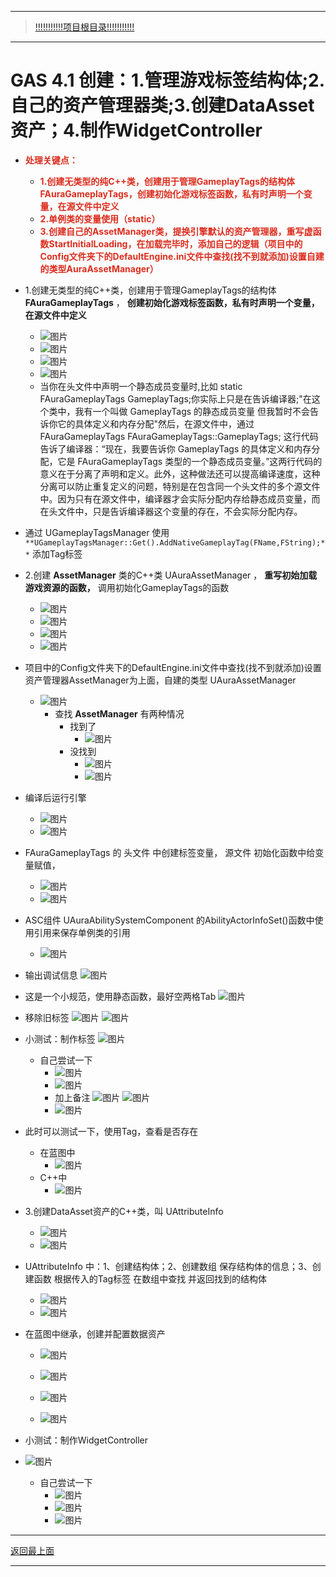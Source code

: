 ___________________________________________________________________________________________
> [!!!!!!!!!!!项目根目录!!!!!!!!!!!](./!!!!!!!!!!!项目目录!!!!!!!!!!!.md)

___________________________________________________________________________________________

# GAS 4.1 创建：1.管理游戏标签结构体;2.自己的资产管理器类;3.创建DataAsset资产；4.制作WidgetController
- <font color=#DC2D1E>**处理关键点：**</font>
    - <font color=#DC2D1E>**1.创建无类型的纯C++类，创建用于管理GameplayTags的结构体FAuraGameplayTags，创建初始化游戏标签函数，私有时声明一个变量，在源文件中定义**</font>
    - <font color=#DC2D1E>**2.单例类的变量使用（static）**</font>
    - <font color=#DC2D1E>**3.创建自己的AssetManager类，提换引擎默认的资产管理器，重写虚函数StartInitialLoading，在加载完毕时，添加自己的逻辑（项目中的Config文件夹下的DefaultEngine.ini文件中查找(找不到就添加)设置自建的类型AuraAssetManager）**</font>
    
- 1.创建无类型的纯C++类，创建用于管理GameplayTags的结构体 **FAuraGameplayTags** ， **创建初始化游戏标签函数，私有时声明一个变量，在源文件中定义**
    
    -  ![图片](https://github.com/liyunlong618/MyNote/blob/master/%E8%99%9A%E5%B9%BBC++/%E6%A8%A1%E5%9D%97/GAS/GAS%E7%AC%AC%E4%BA%8C%E5%AD%A3-%E6%9A%97%E9%BB%91%E7%A0%B4%E5%9D%8F%E7%A5%9ELike%E6%B8%B8%E6%88%8F/%E9%85%8D%E5%9B%BE/GAS_4.1/GAS%204.1%20%E5%88%9B%E5%BB%BA%EF%BC%9A1.%E7%AE%A1%E7%90%86%E6%B8%B8%E6%88%8F%E6%A0%87%E7%AD%BE%E7%BB%93%E6%9E%84%E4%BD%93;2.%E8%87%AA%E5%B7%B1%E7%9A%84%E8%B5%84%E4%BA%A7%E7%AE%A1%E7%90%86%E5%99%A8%E7%B1%BB;3.%E5%88%9B%E5%BB%BADataAsset%E8%B5%84%E4%BA%A7%EF%BC%9B4.%E5%88%B6%E4%BD%9CWidgetController-%E5%B9%95%E5%B8%83%E5%9B%BE%E7%89%87-802460-77893.png?raw=true)
    -  ![图片](https://github.com/liyunlong618/MyNote/blob/master/%E8%99%9A%E5%B9%BBC++/%E6%A8%A1%E5%9D%97/GAS/GAS%E7%AC%AC%E4%BA%8C%E5%AD%A3-%E6%9A%97%E9%BB%91%E7%A0%B4%E5%9D%8F%E7%A5%9ELike%E6%B8%B8%E6%88%8F/%E9%85%8D%E5%9B%BE/GAS_4.1/GAS%204.1%20%E5%88%9B%E5%BB%BA%EF%BC%9A1.%E7%AE%A1%E7%90%86%E6%B8%B8%E6%88%8F%E6%A0%87%E7%AD%BE%E7%BB%93%E6%9E%84%E4%BD%93;2.%E8%87%AA%E5%B7%B1%E7%9A%84%E8%B5%84%E4%BA%A7%E7%AE%A1%E7%90%86%E5%99%A8%E7%B1%BB;3.%E5%88%9B%E5%BB%BADataAsset%E8%B5%84%E4%BA%A7%EF%BC%9B4.%E5%88%B6%E4%BD%9CWidgetController-%E5%B9%95%E5%B8%83%E5%9B%BE%E7%89%87-596053-366871.png?raw=true)
    -  ![图片](https://github.com/liyunlong618/MyNote/blob/master/%E8%99%9A%E5%B9%BBC++/%E6%A8%A1%E5%9D%97/GAS/GAS%E7%AC%AC%E4%BA%8C%E5%AD%A3-%E6%9A%97%E9%BB%91%E7%A0%B4%E5%9D%8F%E7%A5%9ELike%E6%B8%B8%E6%88%8F/%E9%85%8D%E5%9B%BE/GAS_4.1/GAS%204.1%20%E5%88%9B%E5%BB%BA%EF%BC%9A1.%E7%AE%A1%E7%90%86%E6%B8%B8%E6%88%8F%E6%A0%87%E7%AD%BE%E7%BB%93%E6%9E%84%E4%BD%93;2.%E8%87%AA%E5%B7%B1%E7%9A%84%E8%B5%84%E4%BA%A7%E7%AE%A1%E7%90%86%E5%99%A8%E7%B1%BB;3.%E5%88%9B%E5%BB%BADataAsset%E8%B5%84%E4%BA%A7%EF%BC%9B4.%E5%88%B6%E4%BD%9CWidgetController-%E5%B9%95%E5%B8%83%E5%9B%BE%E7%89%87-799209-561533.png?raw=true)
    -  ![图片](https://github.com/liyunlong618/MyNote/blob/master/%E8%99%9A%E5%B9%BBC++/%E6%A8%A1%E5%9D%97/GAS/GAS%E7%AC%AC%E4%BA%8C%E5%AD%A3-%E6%9A%97%E9%BB%91%E7%A0%B4%E5%9D%8F%E7%A5%9ELike%E6%B8%B8%E6%88%8F/%E9%85%8D%E5%9B%BE/GAS_4.1/GAS%204.1%20%E5%88%9B%E5%BB%BA%EF%BC%9A1.%E7%AE%A1%E7%90%86%E6%B8%B8%E6%88%8F%E6%A0%87%E7%AD%BE%E7%BB%93%E6%9E%84%E4%BD%93;2.%E8%87%AA%E5%B7%B1%E7%9A%84%E8%B5%84%E4%BA%A7%E7%AE%A1%E7%90%86%E5%99%A8%E7%B1%BB;3.%E5%88%9B%E5%BB%BADataAsset%E8%B5%84%E4%BA%A7%EF%BC%9B4.%E5%88%B6%E4%BD%9CWidgetController-%E5%B9%95%E5%B8%83%E5%9B%BE%E7%89%87-953658-584676.png?raw=true)
    - 当你在头文件中声明一个静态成员变量时,比如 static FAuraGameplayTags GameplayTags;你实际上只是在告诉编译器;"在这个类中，我有一个叫做 GameplayTags 的静态成员变量  但我暂时不会告诉你它的具体定义和内存分配"然后，在源文件中，通过 FAuraGameplayTags FAuraGameplayTags::GameplayTags; 这行代码告诉了编译器：“现在，我要告诉你 GameplayTags 的具体定义和内存分配，它是 FAuraGameplayTags 类型的一个静态成员变量。”这两行代码的意义在于分离了声明和定义。此外，这种做法还可以提高编译速度，这种分离可以防止重复定义的问题，特别是在包含同一个头文件的多个源文件中。因为只有在源文件中，编译器才会实际分配内存给静态成员变量，而在头文件中，只是告诉编译器这个变量的存在，不会实际分配内存。
    
- 通过 UGameplayTagsManager 使用 `**UGameplayTagsManager::Get().AddNativeGameplayTag(FName,FString);**` 添加Tag标签

- 2.创建 **AssetManager** 类的C++类 UAuraAssetManager ， **重写初始加载游戏资源的函数，** 调用初始化GameplayTags的函数
    -  ![图片](https://github.com/liyunlong618/MyNote/blob/master/%E8%99%9A%E5%B9%BBC++/%E6%A8%A1%E5%9D%97/GAS/GAS%E7%AC%AC%E4%BA%8C%E5%AD%A3-%E6%9A%97%E9%BB%91%E7%A0%B4%E5%9D%8F%E7%A5%9ELike%E6%B8%B8%E6%88%8F/%E9%85%8D%E5%9B%BE/GAS_4.1/GAS%204.1%20%E5%88%9B%E5%BB%BA%EF%BC%9A1.%E7%AE%A1%E7%90%86%E6%B8%B8%E6%88%8F%E6%A0%87%E7%AD%BE%E7%BB%93%E6%9E%84%E4%BD%93;2.%E8%87%AA%E5%B7%B1%E7%9A%84%E8%B5%84%E4%BA%A7%E7%AE%A1%E7%90%86%E5%99%A8%E7%B1%BB;3.%E5%88%9B%E5%BB%BADataAsset%E8%B5%84%E4%BA%A7%EF%BC%9B4.%E5%88%B6%E4%BD%9CWidgetController-%E5%B9%95%E5%B8%83%E5%9B%BE%E7%89%87-418759-722320.png?raw=true)
    -  ![图片](https://github.com/liyunlong618/MyNote/blob/master/%E8%99%9A%E5%B9%BBC++/%E6%A8%A1%E5%9D%97/GAS/GAS%E7%AC%AC%E4%BA%8C%E5%AD%A3-%E6%9A%97%E9%BB%91%E7%A0%B4%E5%9D%8F%E7%A5%9ELike%E6%B8%B8%E6%88%8F/%E9%85%8D%E5%9B%BE/GAS_4.1/GAS%204.1%20%E5%88%9B%E5%BB%BA%EF%BC%9A1.%E7%AE%A1%E7%90%86%E6%B8%B8%E6%88%8F%E6%A0%87%E7%AD%BE%E7%BB%93%E6%9E%84%E4%BD%93;2.%E8%87%AA%E5%B7%B1%E7%9A%84%E8%B5%84%E4%BA%A7%E7%AE%A1%E7%90%86%E5%99%A8%E7%B1%BB;3.%E5%88%9B%E5%BB%BADataAsset%E8%B5%84%E4%BA%A7%EF%BC%9B4.%E5%88%B6%E4%BD%9CWidgetController-%E5%B9%95%E5%B8%83%E5%9B%BE%E7%89%87-198251-726101.png?raw=true)
    -  ![图片](https://github.com/liyunlong618/MyNote/blob/master/%E8%99%9A%E5%B9%BBC++/%E6%A8%A1%E5%9D%97/GAS/GAS%E7%AC%AC%E4%BA%8C%E5%AD%A3-%E6%9A%97%E9%BB%91%E7%A0%B4%E5%9D%8F%E7%A5%9ELike%E6%B8%B8%E6%88%8F/%E9%85%8D%E5%9B%BE/GAS_4.1/GAS%204.1%20%E5%88%9B%E5%BB%BA%EF%BC%9A1.%E7%AE%A1%E7%90%86%E6%B8%B8%E6%88%8F%E6%A0%87%E7%AD%BE%E7%BB%93%E6%9E%84%E4%BD%93;2.%E8%87%AA%E5%B7%B1%E7%9A%84%E8%B5%84%E4%BA%A7%E7%AE%A1%E7%90%86%E5%99%A8%E7%B1%BB;3.%E5%88%9B%E5%BB%BADataAsset%E8%B5%84%E4%BA%A7%EF%BC%9B4.%E5%88%B6%E4%BD%9CWidgetController-%E5%B9%95%E5%B8%83%E5%9B%BE%E7%89%87-120527-312682.png?raw=true)
    -  ![图片](https://github.com/liyunlong618/MyNote/blob/master/%E8%99%9A%E5%B9%BBC++/%E6%A8%A1%E5%9D%97/GAS/GAS%E7%AC%AC%E4%BA%8C%E5%AD%A3-%E6%9A%97%E9%BB%91%E7%A0%B4%E5%9D%8F%E7%A5%9ELike%E6%B8%B8%E6%88%8F/%E9%85%8D%E5%9B%BE/GAS_4.1/GAS%204.1%20%E5%88%9B%E5%BB%BA%EF%BC%9A1.%E7%AE%A1%E7%90%86%E6%B8%B8%E6%88%8F%E6%A0%87%E7%AD%BE%E7%BB%93%E6%9E%84%E4%BD%93;2.%E8%87%AA%E5%B7%B1%E7%9A%84%E8%B5%84%E4%BA%A7%E7%AE%A1%E7%90%86%E5%99%A8%E7%B1%BB;3.%E5%88%9B%E5%BB%BADataAsset%E8%B5%84%E4%BA%A7%EF%BC%9B4.%E5%88%B6%E4%BD%9CWidgetController-%E5%B9%95%E5%B8%83%E5%9B%BE%E7%89%87-791963-197092.png?raw=true)
    
- 项目中的Config文件夹下的DefaultEngine.ini文件中查找(找不到就添加)设置资产管理器AssetManager为上面，自建的类型 UAuraAssetManager
    -  ![图片](https://github.com/liyunlong618/MyNote/blob/master/%E8%99%9A%E5%B9%BBC++/%E6%A8%A1%E5%9D%97/GAS/GAS%E7%AC%AC%E4%BA%8C%E5%AD%A3-%E6%9A%97%E9%BB%91%E7%A0%B4%E5%9D%8F%E7%A5%9ELike%E6%B8%B8%E6%88%8F/%E9%85%8D%E5%9B%BE/GAS_4.1/GAS%204.1%20%E5%88%9B%E5%BB%BA%EF%BC%9A1.%E7%AE%A1%E7%90%86%E6%B8%B8%E6%88%8F%E6%A0%87%E7%AD%BE%E7%BB%93%E6%9E%84%E4%BD%93;2.%E8%87%AA%E5%B7%B1%E7%9A%84%E8%B5%84%E4%BA%A7%E7%AE%A1%E7%90%86%E5%99%A8%E7%B1%BB;3.%E5%88%9B%E5%BB%BADataAsset%E8%B5%84%E4%BA%A7%EF%BC%9B4.%E5%88%B6%E4%BD%9CWidgetController-%E5%B9%95%E5%B8%83%E5%9B%BE%E7%89%87-958606-299024.png?raw=true)
        - 查找 **AssetManager** 有两种情况
            - 找到了
                -  ![图片](https://github.com/liyunlong618/MyNote/blob/master/%E8%99%9A%E5%B9%BBC++/%E6%A8%A1%E5%9D%97/GAS/GAS%E7%AC%AC%E4%BA%8C%E5%AD%A3-%E6%9A%97%E9%BB%91%E7%A0%B4%E5%9D%8F%E7%A5%9ELike%E6%B8%B8%E6%88%8F/%E9%85%8D%E5%9B%BE/GAS_4.1/GAS%204.1%20%E5%88%9B%E5%BB%BA%EF%BC%9A1.%E7%AE%A1%E7%90%86%E6%B8%B8%E6%88%8F%E6%A0%87%E7%AD%BE%E7%BB%93%E6%9E%84%E4%BD%93;2.%E8%87%AA%E5%B7%B1%E7%9A%84%E8%B5%84%E4%BA%A7%E7%AE%A1%E7%90%86%E5%99%A8%E7%B1%BB;3.%E5%88%9B%E5%BB%BADataAsset%E8%B5%84%E4%BA%A7%EF%BC%9B4.%E5%88%B6%E4%BD%9CWidgetController-%E5%B9%95%E5%B8%83%E5%9B%BE%E7%89%87-59176-707882.png?raw=true)
            - 没找到
                -  ![图片](https://github.com/liyunlong618/MyNote/blob/master/%E8%99%9A%E5%B9%BBC++/%E6%A8%A1%E5%9D%97/GAS/GAS%E7%AC%AC%E4%BA%8C%E5%AD%A3-%E6%9A%97%E9%BB%91%E7%A0%B4%E5%9D%8F%E7%A5%9ELike%E6%B8%B8%E6%88%8F/%E9%85%8D%E5%9B%BE/GAS_4.1/GAS%204.1%20%E5%88%9B%E5%BB%BA%EF%BC%9A1.%E7%AE%A1%E7%90%86%E6%B8%B8%E6%88%8F%E6%A0%87%E7%AD%BE%E7%BB%93%E6%9E%84%E4%BD%93;2.%E8%87%AA%E5%B7%B1%E7%9A%84%E8%B5%84%E4%BA%A7%E7%AE%A1%E7%90%86%E5%99%A8%E7%B1%BB;3.%E5%88%9B%E5%BB%BADataAsset%E8%B5%84%E4%BA%A7%EF%BC%9B4.%E5%88%B6%E4%BD%9CWidgetController-%E5%B9%95%E5%B8%83%E5%9B%BE%E7%89%87-323771-114295.png?raw=true)
                -  ![图片](https://github.com/liyunlong618/MyNote/blob/master/%E8%99%9A%E5%B9%BBC++/%E6%A8%A1%E5%9D%97/GAS/GAS%E7%AC%AC%E4%BA%8C%E5%AD%A3-%E6%9A%97%E9%BB%91%E7%A0%B4%E5%9D%8F%E7%A5%9ELike%E6%B8%B8%E6%88%8F/%E9%85%8D%E5%9B%BE/GAS_4.1/GAS%204.1%20%E5%88%9B%E5%BB%BA%EF%BC%9A1.%E7%AE%A1%E7%90%86%E6%B8%B8%E6%88%8F%E6%A0%87%E7%AD%BE%E7%BB%93%E6%9E%84%E4%BD%93;2.%E8%87%AA%E5%B7%B1%E7%9A%84%E8%B5%84%E4%BA%A7%E7%AE%A1%E7%90%86%E5%99%A8%E7%B1%BB;3.%E5%88%9B%E5%BB%BADataAsset%E8%B5%84%E4%BA%A7%EF%BC%9B4.%E5%88%B6%E4%BD%9CWidgetController-%E5%B9%95%E5%B8%83%E5%9B%BE%E7%89%87-457939-744622.png?raw=true)
    
- 编译后运行引擎
    -  ![图片](https://github.com/liyunlong618/MyNote/blob/master/%E8%99%9A%E5%B9%BBC++/%E6%A8%A1%E5%9D%97/GAS/GAS%E7%AC%AC%E4%BA%8C%E5%AD%A3-%E6%9A%97%E9%BB%91%E7%A0%B4%E5%9D%8F%E7%A5%9ELike%E6%B8%B8%E6%88%8F/%E9%85%8D%E5%9B%BE/GAS_4.1/GAS%204.1%20%E5%88%9B%E5%BB%BA%EF%BC%9A1.%E7%AE%A1%E7%90%86%E6%B8%B8%E6%88%8F%E6%A0%87%E7%AD%BE%E7%BB%93%E6%9E%84%E4%BD%93;2.%E8%87%AA%E5%B7%B1%E7%9A%84%E8%B5%84%E4%BA%A7%E7%AE%A1%E7%90%86%E5%99%A8%E7%B1%BB;3.%E5%88%9B%E5%BB%BADataAsset%E8%B5%84%E4%BA%A7%EF%BC%9B4.%E5%88%B6%E4%BD%9CWidgetController-%E5%B9%95%E5%B8%83%E5%9B%BE%E7%89%87-646660-228877.png?raw=true)
    -  ![图片](https://github.com/liyunlong618/MyNote/blob/master/%E8%99%9A%E5%B9%BBC++/%E6%A8%A1%E5%9D%97/GAS/GAS%E7%AC%AC%E4%BA%8C%E5%AD%A3-%E6%9A%97%E9%BB%91%E7%A0%B4%E5%9D%8F%E7%A5%9ELike%E6%B8%B8%E6%88%8F/%E9%85%8D%E5%9B%BE/GAS_4.1/GAS%204.1%20%E5%88%9B%E5%BB%BA%EF%BC%9A1.%E7%AE%A1%E7%90%86%E6%B8%B8%E6%88%8F%E6%A0%87%E7%AD%BE%E7%BB%93%E6%9E%84%E4%BD%93;2.%E8%87%AA%E5%B7%B1%E7%9A%84%E8%B5%84%E4%BA%A7%E7%AE%A1%E7%90%86%E5%99%A8%E7%B1%BB;3.%E5%88%9B%E5%BB%BADataAsset%E8%B5%84%E4%BA%A7%EF%BC%9B4.%E5%88%B6%E4%BD%9CWidgetController-%E5%B9%95%E5%B8%83%E5%9B%BE%E7%89%87-846060-231399.png?raw=true)
    
- FAuraGameplayTags 的 头文件 中创建标签变量， 源文件 初始化函数中给变量赋值，
    -  ![图片](https://github.com/liyunlong618/MyNote/blob/master/%E8%99%9A%E5%B9%BBC++/%E6%A8%A1%E5%9D%97/GAS/GAS%E7%AC%AC%E4%BA%8C%E5%AD%A3-%E6%9A%97%E9%BB%91%E7%A0%B4%E5%9D%8F%E7%A5%9ELike%E6%B8%B8%E6%88%8F/%E9%85%8D%E5%9B%BE/GAS_4.1/GAS%204.1%20%E5%88%9B%E5%BB%BA%EF%BC%9A1.%E7%AE%A1%E7%90%86%E6%B8%B8%E6%88%8F%E6%A0%87%E7%AD%BE%E7%BB%93%E6%9E%84%E4%BD%93;2.%E8%87%AA%E5%B7%B1%E7%9A%84%E8%B5%84%E4%BA%A7%E7%AE%A1%E7%90%86%E5%99%A8%E7%B1%BB;3.%E5%88%9B%E5%BB%BADataAsset%E8%B5%84%E4%BA%A7%EF%BC%9B4.%E5%88%B6%E4%BD%9CWidgetController-%E5%B9%95%E5%B8%83%E5%9B%BE%E7%89%87-695621-588334.png?raw=true)
    -  ![图片](https://github.com/liyunlong618/MyNote/blob/master/%E8%99%9A%E5%B9%BBC++/%E6%A8%A1%E5%9D%97/GAS/GAS%E7%AC%AC%E4%BA%8C%E5%AD%A3-%E6%9A%97%E9%BB%91%E7%A0%B4%E5%9D%8F%E7%A5%9ELike%E6%B8%B8%E6%88%8F/%E9%85%8D%E5%9B%BE/GAS_4.1/GAS%204.1%20%E5%88%9B%E5%BB%BA%EF%BC%9A1.%E7%AE%A1%E7%90%86%E6%B8%B8%E6%88%8F%E6%A0%87%E7%AD%BE%E7%BB%93%E6%9E%84%E4%BD%93;2.%E8%87%AA%E5%B7%B1%E7%9A%84%E8%B5%84%E4%BA%A7%E7%AE%A1%E7%90%86%E5%99%A8%E7%B1%BB;3.%E5%88%9B%E5%BB%BADataAsset%E8%B5%84%E4%BA%A7%EF%BC%9B4.%E5%88%B6%E4%BD%9CWidgetController-%E5%B9%95%E5%B8%83%E5%9B%BE%E7%89%87-582514-901822.png?raw=true)
    
- ASC组件 UAuraAbilitySystemComponent 的AbilityActorInfoSet()函数中使用引用来保存单例类的引用
    -  ![图片](https://github.com/liyunlong618/MyNote/blob/master/%E8%99%9A%E5%B9%BBC++/%E6%A8%A1%E5%9D%97/GAS/GAS%E7%AC%AC%E4%BA%8C%E5%AD%A3-%E6%9A%97%E9%BB%91%E7%A0%B4%E5%9D%8F%E7%A5%9ELike%E6%B8%B8%E6%88%8F/%E9%85%8D%E5%9B%BE/GAS_4.1/GAS%204.1%20%E5%88%9B%E5%BB%BA%EF%BC%9A1.%E7%AE%A1%E7%90%86%E6%B8%B8%E6%88%8F%E6%A0%87%E7%AD%BE%E7%BB%93%E6%9E%84%E4%BD%93;2.%E8%87%AA%E5%B7%B1%E7%9A%84%E8%B5%84%E4%BA%A7%E7%AE%A1%E7%90%86%E5%99%A8%E7%B1%BB;3.%E5%88%9B%E5%BB%BADataAsset%E8%B5%84%E4%BA%A7%EF%BC%9B4.%E5%88%B6%E4%BD%9CWidgetController-%E5%B9%95%E5%B8%83%E5%9B%BE%E7%89%87-755815-356736.png?raw=true)
    
- 输出调试信息 ![图片](https://github.com/liyunlong618/MyNote/blob/master/%E8%99%9A%E5%B9%BBC++/%E6%A8%A1%E5%9D%97/GAS/GAS%E7%AC%AC%E4%BA%8C%E5%AD%A3-%E6%9A%97%E9%BB%91%E7%A0%B4%E5%9D%8F%E7%A5%9ELike%E6%B8%B8%E6%88%8F/%E9%85%8D%E5%9B%BE/GAS_4.1/GAS%204.1%20%E5%88%9B%E5%BB%BA%EF%BC%9A1.%E7%AE%A1%E7%90%86%E6%B8%B8%E6%88%8F%E6%A0%87%E7%AD%BE%E7%BB%93%E6%9E%84%E4%BD%93;2.%E8%87%AA%E5%B7%B1%E7%9A%84%E8%B5%84%E4%BA%A7%E7%AE%A1%E7%90%86%E5%99%A8%E7%B1%BB;3.%E5%88%9B%E5%BB%BADataAsset%E8%B5%84%E4%BA%A7%EF%BC%9B4.%E5%88%B6%E4%BD%9CWidgetController-%E5%B9%95%E5%B8%83%E5%9B%BE%E7%89%87-779870-331632.png?raw=true)

- 这是一个小规范，使用静态函数，最好空两格Tab ![图片](https://github.com/liyunlong618/MyNote/blob/master/%E8%99%9A%E5%B9%BBC++/%E6%A8%A1%E5%9D%97/GAS/GAS%E7%AC%AC%E4%BA%8C%E5%AD%A3-%E6%9A%97%E9%BB%91%E7%A0%B4%E5%9D%8F%E7%A5%9ELike%E6%B8%B8%E6%88%8F/%E9%85%8D%E5%9B%BE/GAS_4.1/GAS%204.1%20%E5%88%9B%E5%BB%BA%EF%BC%9A1.%E7%AE%A1%E7%90%86%E6%B8%B8%E6%88%8F%E6%A0%87%E7%AD%BE%E7%BB%93%E6%9E%84%E4%BD%93;2.%E8%87%AA%E5%B7%B1%E7%9A%84%E8%B5%84%E4%BA%A7%E7%AE%A1%E7%90%86%E5%99%A8%E7%B1%BB;3.%E5%88%9B%E5%BB%BADataAsset%E8%B5%84%E4%BA%A7%EF%BC%9B4.%E5%88%B6%E4%BD%9CWidgetController-%E5%B9%95%E5%B8%83%E5%9B%BE%E7%89%87-972169-20137.png?raw=true)

- 移除旧标签 ![图片](https://github.com/liyunlong618/MyNote/blob/master/%E8%99%9A%E5%B9%BBC++/%E6%A8%A1%E5%9D%97/GAS/GAS%E7%AC%AC%E4%BA%8C%E5%AD%A3-%E6%9A%97%E9%BB%91%E7%A0%B4%E5%9D%8F%E7%A5%9ELike%E6%B8%B8%E6%88%8F/%E9%85%8D%E5%9B%BE/GAS_4.1/GAS%204.1%20%E5%88%9B%E5%BB%BA%EF%BC%9A1.%E7%AE%A1%E7%90%86%E6%B8%B8%E6%88%8F%E6%A0%87%E7%AD%BE%E7%BB%93%E6%9E%84%E4%BD%93;2.%E8%87%AA%E5%B7%B1%E7%9A%84%E8%B5%84%E4%BA%A7%E7%AE%A1%E7%90%86%E5%99%A8%E7%B1%BB;3.%E5%88%9B%E5%BB%BADataAsset%E8%B5%84%E4%BA%A7%EF%BC%9B4.%E5%88%B6%E4%BD%9CWidgetController-%E5%B9%95%E5%B8%83%E5%9B%BE%E7%89%87-121948-397272.png?raw=true) ![图片](https://github.com/liyunlong618/MyNote/blob/master/%E8%99%9A%E5%B9%BBC++/%E6%A8%A1%E5%9D%97/GAS/GAS%E7%AC%AC%E4%BA%8C%E5%AD%A3-%E6%9A%97%E9%BB%91%E7%A0%B4%E5%9D%8F%E7%A5%9ELike%E6%B8%B8%E6%88%8F/%E9%85%8D%E5%9B%BE/GAS_4.1/GAS%204.1%20%E5%88%9B%E5%BB%BA%EF%BC%9A1.%E7%AE%A1%E7%90%86%E6%B8%B8%E6%88%8F%E6%A0%87%E7%AD%BE%E7%BB%93%E6%9E%84%E4%BD%93;2.%E8%87%AA%E5%B7%B1%E7%9A%84%E8%B5%84%E4%BA%A7%E7%AE%A1%E7%90%86%E5%99%A8%E7%B1%BB;3.%E5%88%9B%E5%BB%BADataAsset%E8%B5%84%E4%BA%A7%EF%BC%9B4.%E5%88%B6%E4%BD%9CWidgetController-%E5%B9%95%E5%B8%83%E5%9B%BE%E7%89%87-729964-744717.png?raw=true)

- 小测试：制作标签 ![图片](https://github.com/liyunlong618/MyNote/blob/master/%E8%99%9A%E5%B9%BBC++/%E6%A8%A1%E5%9D%97/GAS/GAS%E7%AC%AC%E4%BA%8C%E5%AD%A3-%E6%9A%97%E9%BB%91%E7%A0%B4%E5%9D%8F%E7%A5%9ELike%E6%B8%B8%E6%88%8F/%E9%85%8D%E5%9B%BE/GAS_4.1/GAS%204.1%20%E5%88%9B%E5%BB%BA%EF%BC%9A1.%E7%AE%A1%E7%90%86%E6%B8%B8%E6%88%8F%E6%A0%87%E7%AD%BE%E7%BB%93%E6%9E%84%E4%BD%93;2.%E8%87%AA%E5%B7%B1%E7%9A%84%E8%B5%84%E4%BA%A7%E7%AE%A1%E7%90%86%E5%99%A8%E7%B1%BB;3.%E5%88%9B%E5%BB%BADataAsset%E8%B5%84%E4%BA%A7%EF%BC%9B4.%E5%88%B6%E4%BD%9CWidgetController-%E5%B9%95%E5%B8%83%E5%9B%BE%E7%89%87-706856-749456.png?raw=true)
    - 自己尝试一下
        -  ![图片](https://github.com/liyunlong618/MyNote/blob/master/%E8%99%9A%E5%B9%BBC++/%E6%A8%A1%E5%9D%97/GAS/GAS%E7%AC%AC%E4%BA%8C%E5%AD%A3-%E6%9A%97%E9%BB%91%E7%A0%B4%E5%9D%8F%E7%A5%9ELike%E6%B8%B8%E6%88%8F/%E9%85%8D%E5%9B%BE/GAS_4.1/GAS%204.1%20%E5%88%9B%E5%BB%BA%EF%BC%9A1.%E7%AE%A1%E7%90%86%E6%B8%B8%E6%88%8F%E6%A0%87%E7%AD%BE%E7%BB%93%E6%9E%84%E4%BD%93;2.%E8%87%AA%E5%B7%B1%E7%9A%84%E8%B5%84%E4%BA%A7%E7%AE%A1%E7%90%86%E5%99%A8%E7%B1%BB;3.%E5%88%9B%E5%BB%BADataAsset%E8%B5%84%E4%BA%A7%EF%BC%9B4.%E5%88%B6%E4%BD%9CWidgetController-%E5%B9%95%E5%B8%83%E5%9B%BE%E7%89%87-420704-37385.png?raw=true)
        -  ![图片](https://github.com/liyunlong618/MyNote/blob/master/%E8%99%9A%E5%B9%BBC++/%E6%A8%A1%E5%9D%97/GAS/GAS%E7%AC%AC%E4%BA%8C%E5%AD%A3-%E6%9A%97%E9%BB%91%E7%A0%B4%E5%9D%8F%E7%A5%9ELike%E6%B8%B8%E6%88%8F/%E9%85%8D%E5%9B%BE/GAS_4.1/GAS%204.1%20%E5%88%9B%E5%BB%BA%EF%BC%9A1.%E7%AE%A1%E7%90%86%E6%B8%B8%E6%88%8F%E6%A0%87%E7%AD%BE%E7%BB%93%E6%9E%84%E4%BD%93;2.%E8%87%AA%E5%B7%B1%E7%9A%84%E8%B5%84%E4%BA%A7%E7%AE%A1%E7%90%86%E5%99%A8%E7%B1%BB;3.%E5%88%9B%E5%BB%BADataAsset%E8%B5%84%E4%BA%A7%EF%BC%9B4.%E5%88%B6%E4%BD%9CWidgetController-%E5%B9%95%E5%B8%83%E5%9B%BE%E7%89%87-906480-993841.png?raw=true)
        - 加上备注 ![图片](https://github.com/liyunlong618/MyNote/blob/master/%E8%99%9A%E5%B9%BBC++/%E6%A8%A1%E5%9D%97/GAS/GAS%E7%AC%AC%E4%BA%8C%E5%AD%A3-%E6%9A%97%E9%BB%91%E7%A0%B4%E5%9D%8F%E7%A5%9ELike%E6%B8%B8%E6%88%8F/%E9%85%8D%E5%9B%BE/GAS_4.1/GAS%204.1%20%E5%88%9B%E5%BB%BA%EF%BC%9A1.%E7%AE%A1%E7%90%86%E6%B8%B8%E6%88%8F%E6%A0%87%E7%AD%BE%E7%BB%93%E6%9E%84%E4%BD%93;2.%E8%87%AA%E5%B7%B1%E7%9A%84%E8%B5%84%E4%BA%A7%E7%AE%A1%E7%90%86%E5%99%A8%E7%B1%BB;3.%E5%88%9B%E5%BB%BADataAsset%E8%B5%84%E4%BA%A7%EF%BC%9B4.%E5%88%B6%E4%BD%9CWidgetController-%E5%B9%95%E5%B8%83%E5%9B%BE%E7%89%87-969564-213627.png?raw=true) ![图片](https://github.com/liyunlong618/MyNote/blob/master/%E8%99%9A%E5%B9%BBC++/%E6%A8%A1%E5%9D%97/GAS/GAS%E7%AC%AC%E4%BA%8C%E5%AD%A3-%E6%9A%97%E9%BB%91%E7%A0%B4%E5%9D%8F%E7%A5%9ELike%E6%B8%B8%E6%88%8F/%E9%85%8D%E5%9B%BE/GAS_4.1/GAS%204.1%20%E5%88%9B%E5%BB%BA%EF%BC%9A1.%E7%AE%A1%E7%90%86%E6%B8%B8%E6%88%8F%E6%A0%87%E7%AD%BE%E7%BB%93%E6%9E%84%E4%BD%93;2.%E8%87%AA%E5%B7%B1%E7%9A%84%E8%B5%84%E4%BA%A7%E7%AE%A1%E7%90%86%E5%99%A8%E7%B1%BB;3.%E5%88%9B%E5%BB%BADataAsset%E8%B5%84%E4%BA%A7%EF%BC%9B4.%E5%88%B6%E4%BD%9CWidgetController-%E5%B9%95%E5%B8%83%E5%9B%BE%E7%89%87-412252-431319.png?raw=true)
        -  ![图片](https://github.com/liyunlong618/MyNote/blob/master/%E8%99%9A%E5%B9%BBC++/%E6%A8%A1%E5%9D%97/GAS/GAS%E7%AC%AC%E4%BA%8C%E5%AD%A3-%E6%9A%97%E9%BB%91%E7%A0%B4%E5%9D%8F%E7%A5%9ELike%E6%B8%B8%E6%88%8F/%E9%85%8D%E5%9B%BE/GAS_4.1/GAS%204.1%20%E5%88%9B%E5%BB%BA%EF%BC%9A1.%E7%AE%A1%E7%90%86%E6%B8%B8%E6%88%8F%E6%A0%87%E7%AD%BE%E7%BB%93%E6%9E%84%E4%BD%93;2.%E8%87%AA%E5%B7%B1%E7%9A%84%E8%B5%84%E4%BA%A7%E7%AE%A1%E7%90%86%E5%99%A8%E7%B1%BB;3.%E5%88%9B%E5%BB%BADataAsset%E8%B5%84%E4%BA%A7%EF%BC%9B4.%E5%88%B6%E4%BD%9CWidgetController-%E5%B9%95%E5%B8%83%E5%9B%BE%E7%89%87-278360-713448.png?raw=true)
    
- 此时可以测试一下，使用Tag，查看是否存在
    - 在蓝图中
        -  ![图片](https://github.com/liyunlong618/MyNote/blob/master/%E8%99%9A%E5%B9%BBC++/%E6%A8%A1%E5%9D%97/GAS/GAS%E7%AC%AC%E4%BA%8C%E5%AD%A3-%E6%9A%97%E9%BB%91%E7%A0%B4%E5%9D%8F%E7%A5%9ELike%E6%B8%B8%E6%88%8F/%E9%85%8D%E5%9B%BE/GAS_4.1/GAS%204.1%20%E5%88%9B%E5%BB%BA%EF%BC%9A1.%E7%AE%A1%E7%90%86%E6%B8%B8%E6%88%8F%E6%A0%87%E7%AD%BE%E7%BB%93%E6%9E%84%E4%BD%93;2.%E8%87%AA%E5%B7%B1%E7%9A%84%E8%B5%84%E4%BA%A7%E7%AE%A1%E7%90%86%E5%99%A8%E7%B1%BB;3.%E5%88%9B%E5%BB%BADataAsset%E8%B5%84%E4%BA%A7%EF%BC%9B4.%E5%88%B6%E4%BD%9CWidgetController-%E5%B9%95%E5%B8%83%E5%9B%BE%E7%89%87-905881-338626.png?raw=true)
    - C++中
        -  ![图片](https://github.com/liyunlong618/MyNote/blob/master/%E8%99%9A%E5%B9%BBC++/%E6%A8%A1%E5%9D%97/GAS/GAS%E7%AC%AC%E4%BA%8C%E5%AD%A3-%E6%9A%97%E9%BB%91%E7%A0%B4%E5%9D%8F%E7%A5%9ELike%E6%B8%B8%E6%88%8F/%E9%85%8D%E5%9B%BE/GAS_4.1/GAS%204.1%20%E5%88%9B%E5%BB%BA%EF%BC%9A1.%E7%AE%A1%E7%90%86%E6%B8%B8%E6%88%8F%E6%A0%87%E7%AD%BE%E7%BB%93%E6%9E%84%E4%BD%93;2.%E8%87%AA%E5%B7%B1%E7%9A%84%E8%B5%84%E4%BA%A7%E7%AE%A1%E7%90%86%E5%99%A8%E7%B1%BB;3.%E5%88%9B%E5%BB%BADataAsset%E8%B5%84%E4%BA%A7%EF%BC%9B4.%E5%88%B6%E4%BD%9CWidgetController-%E5%B9%95%E5%B8%83%E5%9B%BE%E7%89%87-538712-610025.png?raw=true)
    
- 3.创建DataAsset资产的C++类，叫 UAttributeInfo
    -  ![图片](https://github.com/liyunlong618/MyNote/blob/master/%E8%99%9A%E5%B9%BBC++/%E6%A8%A1%E5%9D%97/GAS/GAS%E7%AC%AC%E4%BA%8C%E5%AD%A3-%E6%9A%97%E9%BB%91%E7%A0%B4%E5%9D%8F%E7%A5%9ELike%E6%B8%B8%E6%88%8F/%E9%85%8D%E5%9B%BE/GAS_4.1/GAS%204.1%20%E5%88%9B%E5%BB%BA%EF%BC%9A1.%E7%AE%A1%E7%90%86%E6%B8%B8%E6%88%8F%E6%A0%87%E7%AD%BE%E7%BB%93%E6%9E%84%E4%BD%93;2.%E8%87%AA%E5%B7%B1%E7%9A%84%E8%B5%84%E4%BA%A7%E7%AE%A1%E7%90%86%E5%99%A8%E7%B1%BB;3.%E5%88%9B%E5%BB%BADataAsset%E8%B5%84%E4%BA%A7%EF%BC%9B4.%E5%88%B6%E4%BD%9CWidgetController-%E5%B9%95%E5%B8%83%E5%9B%BE%E7%89%87-379034-478282.png?raw=true)
    -  ![图片](https://github.com/liyunlong618/MyNote/blob/master/%E8%99%9A%E5%B9%BBC++/%E6%A8%A1%E5%9D%97/GAS/GAS%E7%AC%AC%E4%BA%8C%E5%AD%A3-%E6%9A%97%E9%BB%91%E7%A0%B4%E5%9D%8F%E7%A5%9ELike%E6%B8%B8%E6%88%8F/%E9%85%8D%E5%9B%BE/GAS_4.1/GAS%204.1%20%E5%88%9B%E5%BB%BA%EF%BC%9A1.%E7%AE%A1%E7%90%86%E6%B8%B8%E6%88%8F%E6%A0%87%E7%AD%BE%E7%BB%93%E6%9E%84%E4%BD%93;2.%E8%87%AA%E5%B7%B1%E7%9A%84%E8%B5%84%E4%BA%A7%E7%AE%A1%E7%90%86%E5%99%A8%E7%B1%BB;3.%E5%88%9B%E5%BB%BADataAsset%E8%B5%84%E4%BA%A7%EF%BC%9B4.%E5%88%B6%E4%BD%9CWidgetController-%E5%B9%95%E5%B8%83%E5%9B%BE%E7%89%87-786853-773488.png?raw=true)
    
- UAttributeInfo 中：1、创建结构体；2、创建数组 保存结构体的信息；3、创建函数 根据传入的Tag标签 在数组中查找 并返回找到的结构体
    -  ![图片](https://github.com/liyunlong618/MyNote/blob/master/%E8%99%9A%E5%B9%BBC++/%E6%A8%A1%E5%9D%97/GAS/GAS%E7%AC%AC%E4%BA%8C%E5%AD%A3-%E6%9A%97%E9%BB%91%E7%A0%B4%E5%9D%8F%E7%A5%9ELike%E6%B8%B8%E6%88%8F/%E9%85%8D%E5%9B%BE/GAS_4.1/GAS%204.1%20%E5%88%9B%E5%BB%BA%EF%BC%9A1.%E7%AE%A1%E7%90%86%E6%B8%B8%E6%88%8F%E6%A0%87%E7%AD%BE%E7%BB%93%E6%9E%84%E4%BD%93;2.%E8%87%AA%E5%B7%B1%E7%9A%84%E8%B5%84%E4%BA%A7%E7%AE%A1%E7%90%86%E5%99%A8%E7%B1%BB;3.%E5%88%9B%E5%BB%BADataAsset%E8%B5%84%E4%BA%A7%EF%BC%9B4.%E5%88%B6%E4%BD%9CWidgetController-%E5%B9%95%E5%B8%83%E5%9B%BE%E7%89%87-472284-504241.png?raw=true)
    -  ![图片](https://github.com/liyunlong618/MyNote/blob/master/%E8%99%9A%E5%B9%BBC++/%E6%A8%A1%E5%9D%97/GAS/GAS%E7%AC%AC%E4%BA%8C%E5%AD%A3-%E6%9A%97%E9%BB%91%E7%A0%B4%E5%9D%8F%E7%A5%9ELike%E6%B8%B8%E6%88%8F/%E9%85%8D%E5%9B%BE/GAS_4.1/GAS%204.1%20%E5%88%9B%E5%BB%BA%EF%BC%9A1.%E7%AE%A1%E7%90%86%E6%B8%B8%E6%88%8F%E6%A0%87%E7%AD%BE%E7%BB%93%E6%9E%84%E4%BD%93;2.%E8%87%AA%E5%B7%B1%E7%9A%84%E8%B5%84%E4%BA%A7%E7%AE%A1%E7%90%86%E5%99%A8%E7%B1%BB;3.%E5%88%9B%E5%BB%BADataAsset%E8%B5%84%E4%BA%A7%EF%BC%9B4.%E5%88%B6%E4%BD%9CWidgetController-%E5%B9%95%E5%B8%83%E5%9B%BE%E7%89%87-286229-921502.png?raw=true)
    
- 在蓝图中继承，创建并配置数据资产
    - ![图片](https://github.com/liyunlong618/MyNote/blob/master/%E8%99%9A%E5%B9%BBC++/%E6%A8%A1%E5%9D%97/GAS/GAS%E7%AC%AC%E4%BA%8C%E5%AD%A3-%E6%9A%97%E9%BB%91%E7%A0%B4%E5%9D%8F%E7%A5%9ELike%E6%B8%B8%E6%88%8F/%E9%85%8D%E5%9B%BE/GAS_4.1/GAS%204.1%20%E5%88%9B%E5%BB%BA%EF%BC%9A1.%E7%AE%A1%E7%90%86%E6%B8%B8%E6%88%8F%E6%A0%87%E7%AD%BE%E7%BB%93%E6%9E%84%E4%BD%93;2.%E8%87%AA%E5%B7%B1%E7%9A%84%E8%B5%84%E4%BA%A7%E7%AE%A1%E7%90%86%E5%99%A8%E7%B1%BB;3.%E5%88%9B%E5%BB%BADataAsset%E8%B5%84%E4%BA%A7%EF%BC%9B4.%E5%88%B6%E4%BD%9CWidgetController-%E5%B9%95%E5%B8%83%E5%9B%BE%E7%89%87-265405-179983.png?raw=true)
    
    - ![图片](https://github.com/liyunlong618/MyNote/blob/master/%E8%99%9A%E5%B9%BBC++/%E6%A8%A1%E5%9D%97/GAS/GAS%E7%AC%AC%E4%BA%8C%E5%AD%A3-%E6%9A%97%E9%BB%91%E7%A0%B4%E5%9D%8F%E7%A5%9ELike%E6%B8%B8%E6%88%8F/%E9%85%8D%E5%9B%BE/GAS_4.1/GAS%204.1%20%E5%88%9B%E5%BB%BA%EF%BC%9A1.%E7%AE%A1%E7%90%86%E6%B8%B8%E6%88%8F%E6%A0%87%E7%AD%BE%E7%BB%93%E6%9E%84%E4%BD%93;2.%E8%87%AA%E5%B7%B1%E7%9A%84%E8%B5%84%E4%BA%A7%E7%AE%A1%E7%90%86%E5%99%A8%E7%B1%BB;3.%E5%88%9B%E5%BB%BADataAsset%E8%B5%84%E4%BA%A7%EF%BC%9B4.%E5%88%B6%E4%BD%9CWidgetController-%E5%B9%95%E5%B8%83%E5%9B%BE%E7%89%87-250741-88823.png?raw=true)
    
    - ![图片](https://github.com/liyunlong618/MyNote/blob/master/%E8%99%9A%E5%B9%BBC++/%E6%A8%A1%E5%9D%97/GAS/GAS%E7%AC%AC%E4%BA%8C%E5%AD%A3-%E6%9A%97%E9%BB%91%E7%A0%B4%E5%9D%8F%E7%A5%9ELike%E6%B8%B8%E6%88%8F/%E9%85%8D%E5%9B%BE/GAS_4.1/GAS%204.1%20%E5%88%9B%E5%BB%BA%EF%BC%9A1.%E7%AE%A1%E7%90%86%E6%B8%B8%E6%88%8F%E6%A0%87%E7%AD%BE%E7%BB%93%E6%9E%84%E4%BD%93;2.%E8%87%AA%E5%B7%B1%E7%9A%84%E8%B5%84%E4%BA%A7%E7%AE%A1%E7%90%86%E5%99%A8%E7%B1%BB;3.%E5%88%9B%E5%BB%BADataAsset%E8%B5%84%E4%BA%A7%EF%BC%9B4.%E5%88%B6%E4%BD%9CWidgetController-%E5%B9%95%E5%B8%83%E5%9B%BE%E7%89%87-589152-458123.png?raw=true)
    
      
    
    -  ![图片](https://github.com/liyunlong618/MyNote/blob/master/%E8%99%9A%E5%B9%BBC++/%E6%A8%A1%E5%9D%97/GAS/GAS%E7%AC%AC%E4%BA%8C%E5%AD%A3-%E6%9A%97%E9%BB%91%E7%A0%B4%E5%9D%8F%E7%A5%9ELike%E6%B8%B8%E6%88%8F/%E9%85%8D%E5%9B%BE/GAS_4.1/GAS%204.1%20%E5%88%9B%E5%BB%BA%EF%BC%9A1.%E7%AE%A1%E7%90%86%E6%B8%B8%E6%88%8F%E6%A0%87%E7%AD%BE%E7%BB%93%E6%9E%84%E4%BD%93;2.%E8%87%AA%E5%B7%B1%E7%9A%84%E8%B5%84%E4%BA%A7%E7%AE%A1%E7%90%86%E5%99%A8%E7%B1%BB;3.%E5%88%9B%E5%BB%BADataAsset%E8%B5%84%E4%BA%A7%EF%BC%9B4.%E5%88%B6%E4%BD%9CWidgetController-%E5%B9%95%E5%B8%83%E5%9B%BE%E7%89%87-566454-427354.png?raw=true)
    
- 小测试：制作WidgetController

-  ![图片](https://github.com/liyunlong618/MyNote/blob/master/%E8%99%9A%E5%B9%BBC++/%E6%A8%A1%E5%9D%97/GAS/GAS%E7%AC%AC%E4%BA%8C%E5%AD%A3-%E6%9A%97%E9%BB%91%E7%A0%B4%E5%9D%8F%E7%A5%9ELike%E6%B8%B8%E6%88%8F/%E9%85%8D%E5%9B%BE/GAS_4.1/GAS%204.1%20%E5%88%9B%E5%BB%BA%EF%BC%9A1.%E7%AE%A1%E7%90%86%E6%B8%B8%E6%88%8F%E6%A0%87%E7%AD%BE%E7%BB%93%E6%9E%84%E4%BD%93;2.%E8%87%AA%E5%B7%B1%E7%9A%84%E8%B5%84%E4%BA%A7%E7%AE%A1%E7%90%86%E5%99%A8%E7%B1%BB;3.%E5%88%9B%E5%BB%BADataAsset%E8%B5%84%E4%BA%A7%EF%BC%9B4.%E5%88%B6%E4%BD%9CWidgetController-%E5%B9%95%E5%B8%83%E5%9B%BE%E7%89%87-132689-199278.png?raw=true)
    
    - 自己尝试一下
        -  ![图片](https://github.com/liyunlong618/MyNote/blob/master/%E8%99%9A%E5%B9%BBC++/%E6%A8%A1%E5%9D%97/GAS/GAS%E7%AC%AC%E4%BA%8C%E5%AD%A3-%E6%9A%97%E9%BB%91%E7%A0%B4%E5%9D%8F%E7%A5%9ELike%E6%B8%B8%E6%88%8F/%E9%85%8D%E5%9B%BE/GAS_4.1/GAS%204.1%20%E5%88%9B%E5%BB%BA%EF%BC%9A1.%E7%AE%A1%E7%90%86%E6%B8%B8%E6%88%8F%E6%A0%87%E7%AD%BE%E7%BB%93%E6%9E%84%E4%BD%93;2.%E8%87%AA%E5%B7%B1%E7%9A%84%E8%B5%84%E4%BA%A7%E7%AE%A1%E7%90%86%E5%99%A8%E7%B1%BB;3.%E5%88%9B%E5%BB%BADataAsset%E8%B5%84%E4%BA%A7%EF%BC%9B4.%E5%88%B6%E4%BD%9CWidgetController-%E5%B9%95%E5%B8%83%E5%9B%BE%E7%89%87-643310-257194.png?raw=true)
        -  ![图片](https://github.com/liyunlong618/MyNote/blob/master/%E8%99%9A%E5%B9%BBC++/%E6%A8%A1%E5%9D%97/GAS/GAS%E7%AC%AC%E4%BA%8C%E5%AD%A3-%E6%9A%97%E9%BB%91%E7%A0%B4%E5%9D%8F%E7%A5%9ELike%E6%B8%B8%E6%88%8F/%E9%85%8D%E5%9B%BE/GAS_4.1/GAS%204.1%20%E5%88%9B%E5%BB%BA%EF%BC%9A1.%E7%AE%A1%E7%90%86%E6%B8%B8%E6%88%8F%E6%A0%87%E7%AD%BE%E7%BB%93%E6%9E%84%E4%BD%93;2.%E8%87%AA%E5%B7%B1%E7%9A%84%E8%B5%84%E4%BA%A7%E7%AE%A1%E7%90%86%E5%99%A8%E7%B1%BB;3.%E5%88%9B%E5%BB%BADataAsset%E8%B5%84%E4%BA%A7%EF%BC%9B4.%E5%88%B6%E4%BD%9CWidgetController-%E5%B9%95%E5%B8%83%E5%9B%BE%E7%89%87-560318-991198.png?raw=true)
        -  ![图片](https://github.com/liyunlong618/MyNote/blob/master/%E8%99%9A%E5%B9%BBC++/%E6%A8%A1%E5%9D%97/GAS/GAS%E7%AC%AC%E4%BA%8C%E5%AD%A3-%E6%9A%97%E9%BB%91%E7%A0%B4%E5%9D%8F%E7%A5%9ELike%E6%B8%B8%E6%88%8F/%E9%85%8D%E5%9B%BE/GAS_4.1/GAS%204.1%20%E5%88%9B%E5%BB%BA%EF%BC%9A1.%E7%AE%A1%E7%90%86%E6%B8%B8%E6%88%8F%E6%A0%87%E7%AD%BE%E7%BB%93%E6%9E%84%E4%BD%93;2.%E8%87%AA%E5%B7%B1%E7%9A%84%E8%B5%84%E4%BA%A7%E7%AE%A1%E7%90%86%E5%99%A8%E7%B1%BB;3.%E5%88%9B%E5%BB%BADataAsset%E8%B5%84%E4%BA%A7%EF%BC%9B4.%E5%88%B6%E4%BD%9CWidgetController-%E5%B9%95%E5%B8%83%E5%9B%BE%E7%89%87-136558-881004.png?raw=true)

___________________________________________________________________________________________

[返回最上面](#处理关键点)
___________________________________________________________________________________________